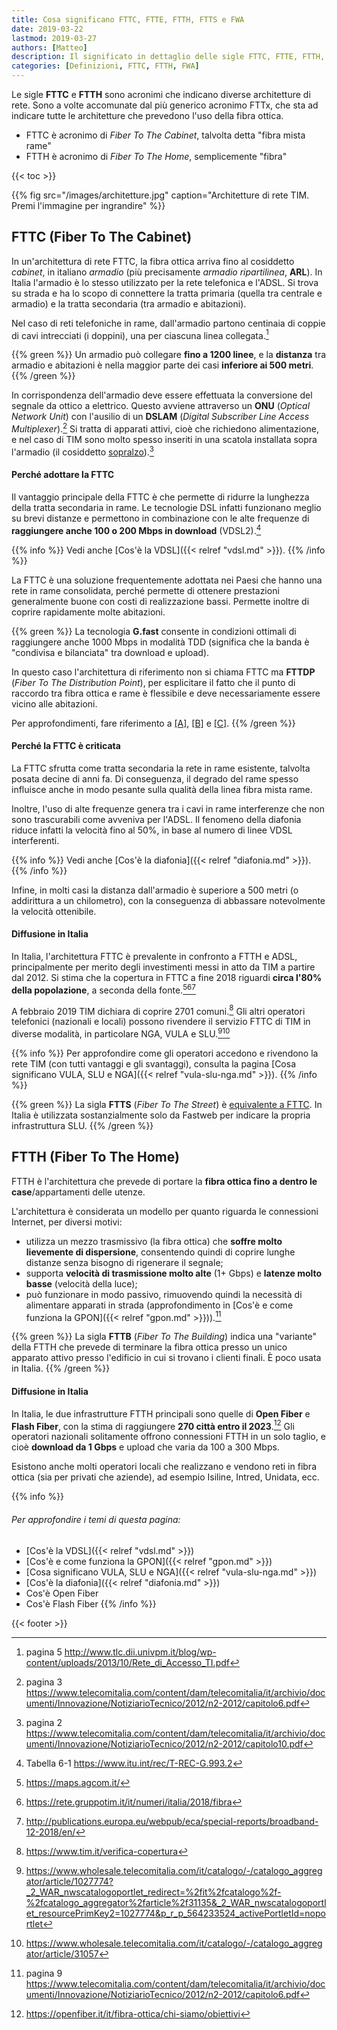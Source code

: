 ```yaml
---
title: Cosa significano FTTC, FTTE, FTTH, FTTS e FWA
date: 2019-03-22
lastmod: 2019-03-27
authors: [Matteo]
description: Il significato in dettaglio delle sigle FTTC, FTTE, FTTH, FTTS e FWA, usate per indicare diversi tipi di architetture di rete
categories: [Definizioni, FTTC, FTTH, FWA]
---
```


Le sigle **FTTC** e **FTTH** sono acronimi che indicano diverse architetture di rete. Sono a volte accomunate dal più generico acronimo FTTx, che sta ad indicare tutte le architetture che prevedono l'uso della fibra ottica.

- FTTC è acronimo di *Fiber To The Cabinet*, talvolta detta "fibra mista rame"
- FTTH è acronimo di *Fiber To The Home*, semplicemente "fibra"

{{< toc >}}

{{% fig src="/images/architetture.jpg" caption="Architetture di rete TIM. Premi l'immagine per ingrandire" %}}

## FTTC (Fiber To The Cabinet)

In un'architettura di rete FTTC, la fibra ottica arriva fino al cosiddetto *cabinet*, in italiano *armadio* (più precisamente *armadio ripartilinea*, **ARL**). In Italia l'armadio è lo stesso utilizzato per la rete telefonica e l'ADSL. Si trova su strada e ha lo scopo di connettere la tratta primaria (quella tra centrale e armadio) e la tratta secondaria (tra armadio e abitazioni).

Nel caso di reti telefoniche in rame, dall'armadio partono centinaia di coppie di cavi intrecciati (i doppini), una per ciascuna linea collegata.[^1]

[^1]: pagina 5 http://www.tlc.dii.univpm.it/blog/wp-content/uploads/2013/10/Rete_di_Accesso_TI.pdf

{{% green %}}
Un armadio può collegare **fino a 1200 linee**, e la **distanza** tra armadio e abitazioni è nella maggior parte dei casi **inferiore ai 500 metri**.
{{% /green %}}

In corrispondenza dell'armadio deve essere effettuata la conversione del segnale da ottico a elettrico. Questo avviene attraverso un **ONU** (*Optical Network Unit*) con l'ausilio di un **DSLAM** (*Digital Subscriber Line Access Multiplexer*).[^2] Si tratta di apparati attivi, cioè che richiedono alimentazione, e nel caso di TIM sono molto spesso inseriti in una scatola installata sopra l'armadio (il cosiddetto [sopralzo](http://www.composititalia.it/it/prodotti/armadi-per-fibra-ottica-msan-sopralzo.html)).[^3]

[^2]: pagina 3 https://www.telecomitalia.com/content/dam/telecomitalia/it/archivio/documenti/Innovazione/NotiziarioTecnico/2012/n2-2012/capitolo6.pdf
[^3]: pagina 2 https://www.telecomitalia.com/content/dam/telecomitalia/it/archivio/documenti/Innovazione/NotiziarioTecnico/2012/n2-2012/capitolo10.pdf

#### Perché adottare la FTTC
Il vantaggio principale della FTTC è che permette di ridurre la lunghezza della tratta secondaria in rame. Le tecnologie DSL infatti funzionano meglio su brevi distanze e permettono in combinazione con le alte frequenze di **raggiungere anche 100 o 200 Mbps in download** (VDSL2).[^4]

[^4]: Tabella 6-1 https://www.itu.int/rec/T-REC-G.993.2

{{% info %}}
Vedi anche [Cos'è la VDSL]({{< relref "vdsl.md" >}}).
{{% /info %}}

La FTTC è una soluzione frequentemente adottata nei Paesi che hanno una rete in rame consolidata, perché permette di ottenere prestazioni generalmente buone con costi di realizzazione bassi. Permette inoltre di coprire rapidamente molte abitazioni.

{{% green %}}
La tecnologia **G.fast** consente in condizioni ottimali di raggiungere anche 1000 Mbps in modalità TDD (significa che la banda è "condivisa e bilanciata" tra download e upload).

In questo caso l'architettura di riferimento non si chiama FTTC ma **FTTDP** (*Fiber To The Distribution Point*), per esplicitare il fatto che il punto di raccordo tra fibra ottica e rame è flessibile e deve necessariamente essere vicino alle abitazioni.

Per approfondimenti, fare riferimento a [[A]](https://www.telecomitalia.com/tit/it/notiziariotecnico/edizioni-2016/n-2-2016/capitolo-2/approfondimenti-1.html), [[B]](https://www.telecomitalia.com/content/dam/telecomitalia/it/archivio/documenti/Innovazione/MnisitoNotiziario/2016/2-2016/Notiziario-Tecnico-2-2016.pdf) e [[C]](https://forum.fibra.click/d/1392-sperimentazione-g-fast-tim/18).
{{% /green %}}

#### Perché la FTTC è criticata
La FTTC sfrutta come tratta secondaria la rete in rame esistente, talvolta posata decine di anni fa. Di conseguenza, il degrado del rame spesso influisce anche in modo pesante sulla qualità della linea fibra mista rame.

Inoltre, l'uso di alte frequenze genera tra i cavi in rame interferenze che non sono trascurabili come avveniva per l'ADSL. Il fenomeno della diafonia riduce infatti la velocità fino al 50%, in base al numero di linee VDSL interferenti.

{{% info %}}
Vedi anche [Cos'è la diafonia]({{< relref "diafonia.md" >}}).
{{% /info %}}

Infine, in molti casi la distanza dall'armadio è superiore a 500 metri (o addirittura a un chilometro), con la conseguenza di abbassare notevolmente la velocità ottenibile.

#### Diffusione in Italia

In Italia, l'architettura FTTC è prevalente in confronto a FTTH e ADSL, principalmente per merito degli investimenti messi in atto da TIM a partire dal 2012. Si stima che la copertura in FTTC a fine 2018 riguardi **circa l'80% della popolazione**, a seconda della fonte.[^5][^6][^7]

[^5]: https://maps.agcom.it/
[^6]: https://rete.gruppotim.it/it/numeri/italia/2018/fibra
[^7]: http://publications.europa.eu/webpub/eca/special-reports/broadband-12-2018/en/

A febbraio 2019 TIM dichiara di coprire 2701 comuni.[^8] Gli altri operatori telefonici (nazionali e locali) possono rivendere il servizio FTTC di TIM in diverse modalità, in particolare NGA, VULA e SLU.[^9][^10]

[^8]: https://www.tim.it/verifica-copertura
[^9]: https://www.wholesale.telecomitalia.com/it/catalogo/-/catalogo_aggregator/article/1027774?_2_WAR_nwscatalogoportlet_redirect=%2fit%2fcatalogo%2f-%2fcatalogo_aggregator%2farticle%2f31135&_2_WAR_nwscatalogoportlet_resourcePrimKey2=1027774&p_r_p_564233524_activePortletId=noportlet
[^10]: https://www.wholesale.telecomitalia.com/it/catalogo/-/catalogo_aggregator/article/31057

{{% info %}}
Per approfondire come gli operatori accedono e rivendono la rete TIM (con tutti vantaggi e gli svantaggi), consulta la pagina [Cosa significano VULA, SLU e NGA]({{< relref "vula-slu-nga.md" >}}).
{{% /info %}}

{{% green %}}
La sigla **FTTS** (*Fiber To The Street*) è [equivalente a FTTC](https://www.fastweb.it/adsl-fibra-ottica/rete-fibra-ottica/). In Italia è utilizzata sostanzialmente solo da Fastweb per indicare la propria infrastruttura SLU.
{{% /green %}}

## FTTH (Fiber To The Home)

FTTH è l'architettura che prevede di portare la **fibra ottica fino a dentro le case**/appartamenti delle utenze.

L'architettura è considerata un modello per quanto riguarda le connessioni Internet, per diversi motivi:

- utilizza un mezzo trasmissivo (la fibra ottica) che **soffre molto lievemente di dispersione**, consentendo quindi di coprire lunghe distanze senza bisogno di rigenerare il segnale;
- supporta **velocità di trasmissione molto alte** (1+ Gbps) e **latenze molto basse** (velocità della luce);
- può funzionare in modo passivo, rimuovendo quindi la necessità di alimentare apparati in strada (approfondimento in [Cos'è e come funziona la GPON]({{< relref "gpon.md" >}})).[^11]

[^11]: pagina 9  https://www.telecomitalia.com/content/dam/telecomitalia/it/archivio/documenti/Innovazione/NotiziarioTecnico/2012/n2-2012/capitolo6.pdf

{{% green %}}
La sigla **FTTB** (*Fiber To The Building*) indica una "variante" della FTTH che prevede di terminare la fibra ottica presso un unico apparato attivo presso l'edificio in cui si trovano i clienti finali. È poco usata in Italia.
{{% /green %}}

#### Diffusione in Italia

In Italia, le due infrastrutture FTTH principali sono quelle di **Open Fiber** e **Flash Fiber**, con la stima di raggiungere **270 città entro il 2023**.[^12] Gli operatori nazionali solitamente offrono connessioni FTTH in un solo taglio, e cioè **download da 1 Gbps** e upload che varia da 100 a 300 Mbps.

[^12]: https://openfiber.it/it/fibra-ottica/chi-siamo/obiettivi

Esistono anche molti operatori locali che realizzano e vendono reti in fibra ottica (sia per privati che aziende), ad esempio Isiline, Intred, Unidata, ecc.

{{% info %}}
###### Per approfondire i temi di questa pagina:

- [Cos'è la VDSL]({{< relref "vdsl.md" >}})
- [Cos'è e come funziona la GPON]({{< relref "gpon.md" >}})
- [Cosa significano VULA, SLU e NGA]({{< relref "vula-slu-nga.md" >}})
- [Cos'è la diafonia]({{< relref "diafonia.md" >}})
- Cos'è Open Fiber
- Cos'è Flash Fiber
{{% /info %}}

{{< footer >}}

